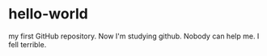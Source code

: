 # hello-world
my first GitHub repository.
Now I'm studying github.
Nobody can help me.
I fell terrible.
